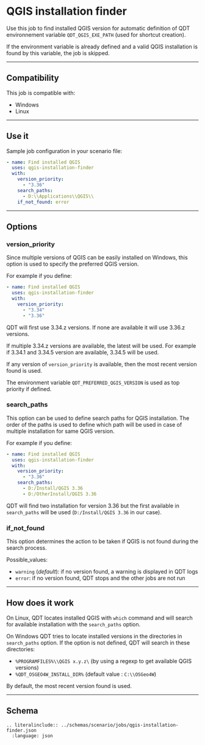 # QGIS installation finder

Use this job to find installed QGIS version for automatic definition of QDT environnement variable `QDT_QGIS_EXE_PATH` (used for shortcut creation).

If the environment variable is already defined and a valid QGIS installation is found by this variable, the job is skipped.

----

## Compatibility

This job is compatible with:

- Windows
- Linux

----

## Use it

Sample job configuration in your scenario file:

```yaml
- name: Find installed QGIS
  uses: qgis-installation-finder
  with:
    version_priority:
      - "3.36"
    search_paths:
      - D:\\Applications\\QGIS\\
    if_not_found: error
```

----

## Options

### version_priority

Since multiple versions of QGIS can be easily installed on Windows, this option is used to specify the preferred QGIS version.

For example if you define:

```yaml
- name: Find installed QGIS
  uses: qgis-installation-finder
  with:
    version_priority:
      - "3.34"
      - "3.36"
```

QDT will first use 3.34.z versions. If none are available it will use 3.36.z versions.

If multiple 3.34.z versions are available, the latest will be used. For example if 3.34.1 and 3.34.5 version are available, 3.34.5 will be used.

If any version of `version_priority` is available, then the most recent version found is used.

The environment variable `QDT_PREFERRED_QGIS_VERSION` is used as top priority if defined.

### search_paths

This option can be used to define search paths for QGIS installation. The order of the paths is used to define which path will be used in case of multiple installation for same QGIS version.

For example if you define:

```yaml
- name: Find installed QGIS
  uses: qgis-installation-finder
  with:
    version_priority:
      - "3.36"
    search_paths:
      - D:/Install/QGIS 3.36
      - D:/OtherInstall/QGIS 3.36
```

QDT will find two installation for version 3.36 but the first available in `search_paths` will be used (`D:/Install/QGIS 3.36` in our case).

### if_not_found

This option determines the action to be taken if QGIS is not found during the search process.

Possible_values:

- `warning` (_default_): if no version found, a warning is displayed in QDT logs
- `error`: if no version found, QDT stops and the other jobs are not run

----

## How does it work

On Linux, QDT locates installed QGIS with `which` command and will search for available installation with the `search_paths` option.

On Windows QDT tries to locate installed versions in the directories in `search_paths` option. If the option is not defined, QDT will search in these directories:

- `%PROGRAMFILES%\\QGIS x.y.z\` (by using a regexp to get available QGIS versions)
- `%QDT_OSGEO4W_INSTALL_DIR%` (default value : `C:\\OSGeo4W`)

By default, the most recent version found is used.

----

## Schema

```{eval-rst}
.. literalinclude:: ../schemas/scenario/jobs/qgis-installation-finder.json
  :language: json
```
